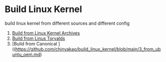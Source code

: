 # Build Linux Kernel
build linux kernel from different sources and different config
1. [Build from Linux Kernel Archives](https://github.com/chinyakao/build_linux_kernel/blob/main/1_from_linux_kernel_archives.md)
2. [Build from Linus Torvalds](https://github.com/chinyakao/build_linux_kernel/blob/main/2_from_linus_torvalds.md.md)
3. [Build from Canonical ]((https://github.com/chinyakao/build_linux_kernel/blob/main/3_from_ubuntu_oem.md)
